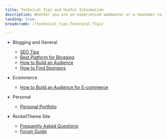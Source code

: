 ```yaml
---
title: Technical Tips and Useful Information
description: Whether you are an experienced webmaster or a newcomer to the world of online media, we have an excellent collection of articles to help you build an audience for almost any online endeavor. From social media to ecommerce, we have you covered.
landing: true
breadcrumb: /!technical_tips:Technical Tips/

---
```


* Blogging and General

	- [SEO Tips](blogging/seo.md)
	- [Best Platform for Blogging](blogging/best_platform_for_blogging.md)
	- [How to Build an Audience](blogging/how_to_build_an_audience.md)
	- [How to Find Sponsors](blogging/sponsors.md)

<!-- -->

* Ecommerce

	- [How to Build an Audience for E-commerce](ecommerce/build_an_audience_for_ecommerce.md)

<!-- -->

* Personal

	- [Personal Portfolio](personal/personal_portfolio.md)

<!-- -->

* RocketTheme Site

    - [Frequently Asked Questions](site/faq.md)
    - [Forum Guide](site/forum_guide.md)
